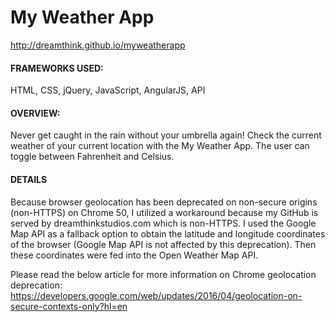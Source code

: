 <h1>My Weather App</h1>

http://dreamthink.github.io/myweatherapp

<h4>FRAMEWORKS USED:</h4>
HTML, CSS, jQuery, JavaScript, AngularJS, API

<h4>OVERVIEW:</h4>
Never get caught in the rain without your umbrella again! Check the current weather of your current location with the My Weather App. The user can toggle between Fahrenheit and Celsius.

<h4>DETAILS</h4>
Because browser geolocation has been deprecated on non-secure origins (non-HTTPS) on Chrome 50, I utilized a workaround because my GitHub is served by dreamthinkstudios.com which is non-HTTPS. I used the Google Map API as a fallback option to obtain the latitude and longitude coordinates of the browser (Google Map API is not affected by this deprecation). Then these coordinates were fed into the Open Weather Map API.

Please read the below article for more information on Chrome geolocation deprecation:
https://developers.google.com/web/updates/2016/04/geolocation-on-secure-contexts-only?hl=en
